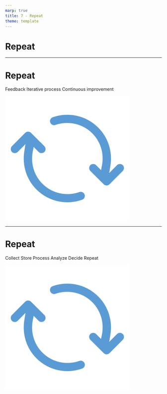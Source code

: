 ```yaml
---
marp: true
title: 7 - Repeat
theme: template
---
```


<!-- _class: title-only -->

# Repeat

<!--
The final stage in the data lifecycle is to repeat the process.
-->

---

<!-- _class: title-two-content-left-center -->

# Repeat

Feedback
Iterative process 
Continuous improvement

![image An icon of two arrows in a circle chasing each other representing a repeating processes in a minimalist style](images/511-5.png)

<!--
As I mentioned in the previous step, it's important that we observe the outcome of our actions to see whether they made a positive impact, a negative impact, or led to no change at all.

[1] We want to use this information as feedback to drive the next iteration of the process.

Feedback is very important in data science - it tells us whether we're steering the ship in the right direction or headed towards a giant cliff.

[2] Data science is a highly iterative process, so we are typically repeating this feedback loop over and over on a regular basis.

The faster we can receive valuable feedback, the quicker we can make course corrections, and the sooner we can achieve our goals.

[3] We want to use this feedback loop to drive continuous improvement in our business processes over time.

Essentially, this is how we optimize any business process -- by continuously improving it over time using feedback.
-->

---

<!-- _class: title-two-content-left-center -->

# Repeat

Collect
Store
Process
Analyze
Decide
Repeat

![image An icon of two arrows in a circle chasing each other representing a repeating processes in a minimalist style](images/511-5.png)

<!--

However, it's critically important to note that the success of this data-driven process is based on all of the steps that came before it.

So we need to ensure that:

[1] we've collected reliable data from our observations, 

[2] we've stored them correctly in the right type of persistent storage, 

[3] we've processed them correctly using the right tools and methods, 

[4] we've analyzed them correctly using the right tools and methods, 

[5] we've made a rational decision based on results of our analysis,

[6] and we've repeated this process using outcomes of our actions as feedback.

Performing all of these steps correctly is a bit more difficult than it sounds. 

This is why it's so important that you learn the rest of the details of data science -- so that you can always choose the best possible action given the data.
-->